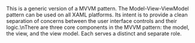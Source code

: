 This is a generic version of a MVVM pattern.  The Model-View-ViewModel pattern can be used on all XAML platforms. Its intent is to provide a clean separation of concerns between the user interface controls and their logic.\\nThere are three core components in the MVVM pattern: the model, the view, and the view model. Each serves a distinct and separate role.